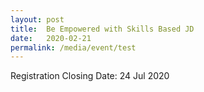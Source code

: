 ```yaml
---
layout: post
title:  Be Empowered with Skills Based JD
date:   2020-02-21
permalink: /media/event/test
---
```

Registration Closing Date: 24 Jul 2020
